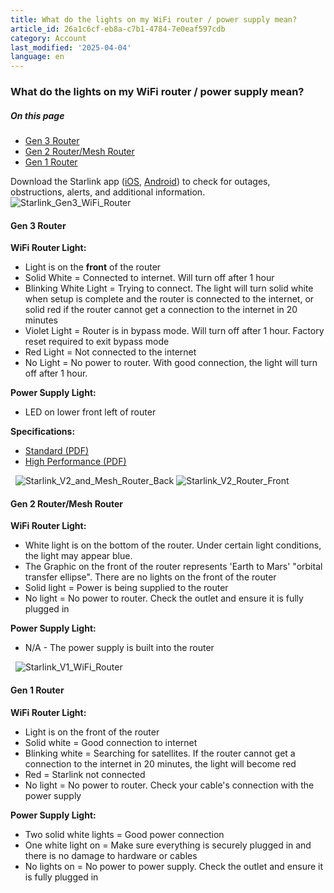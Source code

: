 ```yaml
---
title: What do the lights on my WiFi router / power supply mean?
article_id: 26a1c6cf-eb8a-c7b1-4784-7e0eaf597cdb
category: Account
last_modified: '2025-04-04'
language: en
---
```


### What do the lights on my WiFi router / power supply mean?
##### On this page
  * [Gen 3 Router](https://www.starlink.com/support/article/#gen-3-router)
  * [Gen 2 Router/Mesh Router](https://www.starlink.com/support/article/#gen-2-router-mesh-router)
  * [Gen 1 Router](https://www.starlink.com/support/article/#gen-1-router)


Download the Starlink app ([iOS](https://www.starlink.com/support/article/<https:/apps.apple.com/us/app/starlink/id1537177988>), [Android](https://www.starlink.com/support/article/<https:/play.google.com/store/apps/details?id=com.starlink.mobile>)) to check for outages, obstructions, alerts, and additional information.
![Starlink_Gen3_WiFi_Router](https://www.starlink.com/public-files/Gen_3_LED_Light.png)
#### Gen 3 Router
**WiFi Router Light:**
  * Light is on the **front** of the router
  * Solid White = Connected to internet. Will turn off after 1 hour
  * Blinking White Light = Trying to connect. The light will turn solid white when setup is complete and the router is connected to the internet, or solid red if the router cannot get a connection to the internet in 20 minutes
  * Violet Light = Router is in bypass mode. Will turn off after 1 hour. Factory reset required to exit bypass mode
  * Red Light = Not connected to the internet
  * No Light = No power to router. With good connection, the light will turn off after 1 hour.


**Power Supply Light:**
  * LED on lower front left of router


**Specifications:**
  * [Standard (PDF)](https://www.starlink.com/support/article/<https:/www.starlink.com/public-files/Gen3RouterSpecificationsStandard.pdf>)
  * [High Performance (PDF)](https://www.starlink.com/support/article/<https:/www.starlink.com/public-files/Gen3RouterSpecificationsHighPerformance.pdf>)


​
​
![Starlink_V2_and_Mesh_Router_Back](https://www.starlink.com/public-files/RouterLED_Bottom-01.png) ![Starlink_V2_Router_Front](https://www.starlink.com/public-files/Router_Floating-Orbit.png)
#### Gen 2 Router/Mesh Router
**WiFi Router Light:**
  * White light is on the bottom of the router. Under certain light conditions, the light may appear blue.
  * The Graphic on the front of the router represents 'Earth to Mars' "orbital transfer ellipse". There are no lights on the front of the router
  * Solid light = Power is being supplied to the router
  * No light = No power to router. Check the outlet and ensure it is fully plugged in


**Power Supply Light:**
  * N/A - The power supply is built into the router


​
​
![Starlink_V1_WiFi_Router](https://www.starlink.com/public-files/11032021-Wifi-01.png)
#### Gen 1 Router
**WiFi Router Light:**
  * Light is on the front of the router
  * Solid white = Good connection to internet
  * Blinking white = Searching for satellites. If the router cannot get a connection to the internet in 20 minutes, the light will become red
  * Red = Starlink not connected
  * No light = No power to router. Check your cable's connection with the power supply


**Power Supply Light:**
  * Two solid white lights = Good power connection
  * One white light on = Make sure everything is securely plugged in and there is no damage to hardware or cables
  * No lights on = No power to power supply. Check the outlet and ensure it is fully plugged in